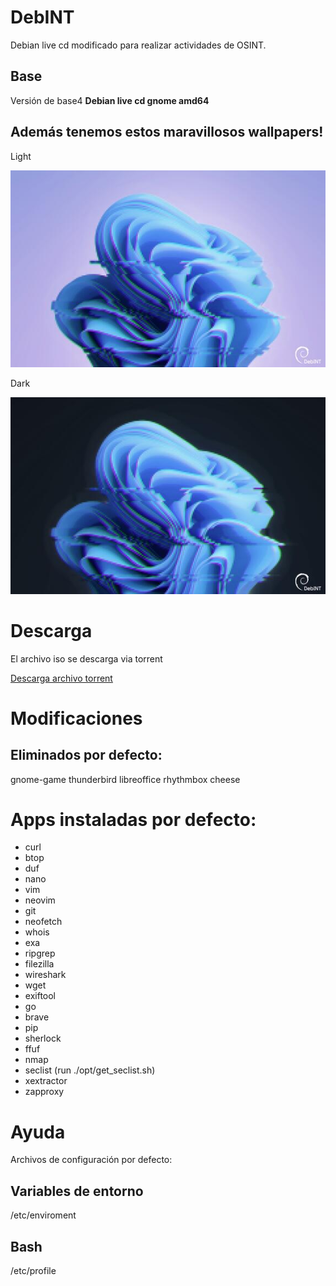 # DebINT

Debian live cd modificado para realizar actividades de OSINT.

## Base

Versión de base4 **Debian live cd gnome amd64**

## Además tenemos estos maravillosos wallpapers!


Light

![](/wallpapers/preview-wallpaper-light.jpg)

Dark

![](/wallpapers/preview-wallpaper-dark.jpg)

# Descarga

El archivo iso se descarga via torrent

[Descarga archivo torrent](/debint-live-1.0.1-amd64-gnome.iso.torrent)

# Modificaciones


## Eliminados por defecto:

gnome-game
thunderbird
libreoffice
rhythmbox
cheese

# Apps instaladas por defecto:

- curl
- btop
- duf
- nano
- vim
- neovim
- git
- neofetch
- whois
- exa
- ripgrep
- filezilla
- wireshark
- wget
- exiftool
- go
- brave
- pip
- sherlock
- ffuf
- nmap
- seclist (run ./opt/get_seclist.sh)
- xextractor
- zapproxy


# Ayuda

Archivos de configuración por defecto:

## Variables de entorno

/etc/enviroment

## Bash

/etc/profile